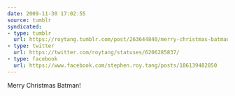 ```yaml
---
date: 2009-11-30 17:02:55
source: tumblr
syndicated:
- type: tumblr
  url: https://roytang.tumblr.com/post/263644840/merry-christmas-batman
- type: twitter
  url: https://twitter.com/roytang/statuses/6206285837/
- type: facebook
  url: https://www.facebook.com/stephen.roy.tang/posts/186139482850
---
```


<p>Merry Christmas Batman!</p>